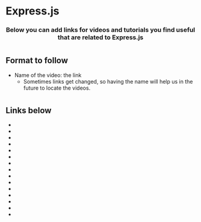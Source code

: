 # Express.js

<p align="center">
  <h3 align="center">Below you can add links for videos and tutorials you find useful that are related to Express.js</h3></p>

#
## Format to follow
* Name of the video: the link
  * Sometimes links get changed, so having the name will help us in the future to locate the videos. 

#
## Links below

* 
* 
* 
* 
* 
* 
* 
* 
* 
* 
* 
* 
* 
* 
* 

